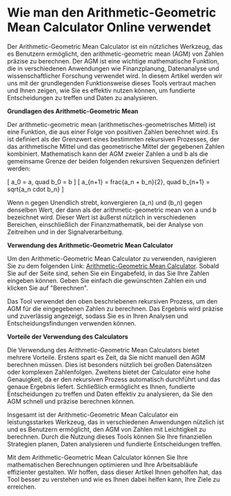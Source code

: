 Wie man den Arithmetic-Geometric Mean Calculator Online verwendet
=================================================================

Der Arithmetic-Geometric Mean Calculator ist ein nützliches Werkzeug, das es Benutzern ermöglicht, den arithmetic-geometric mean (AGM) von Zahlen präzise zu berechnen. Der AGM ist eine wichtige mathematische Funktion, die in verschiedenen Anwendungen wie Finanzplanung, Datenanalyse und wissenschaftlicher Forschung verwendet wird. In diesem Artikel werden wir uns mit der grundlegenden Funktionsweise dieses Tools vertraut machen und Ihnen zeigen, wie Sie es effektiv nutzen können, um fundierte Entscheidungen zu treffen und Daten zu analysieren.

**Grundlagen des Arithmetic-Geometric Mean**

Der arithmetic-geometric mean (arithmetisches-geometrisches Mittel) ist eine Funktion, die aus einer Folge von positiven Zahlen berechnet wird. Es ist definiert als der Grenzwert eines bestimmten rekursiven Prozesses, der das arithmetische Mittel und das geometrische Mittel der gegebenen Zahlen kombiniert. Mathematisch kann der AGM zweier Zahlen a und b als die gemeinsame Grenze der beiden folgenden rekursiven Sequenzen definiert werden:

\[ a\_0 = a, quad b\_0 = b \] \[ a\_{n+1} = frac{a\_n + b\_n}{2}, quad b\_{n+1} = sqrt{a\_n cdot b\_n} \]

Wenn n gegen Unendlich strebt, konvergieren (a\_n) und (b\_n) gegen denselben Wert, der dann als der arithmetic-geometric mean von a und b bezeichnet wird. Dieser Wert ist äußerst nützlich in verschiedenen Bereichen, einschließlich der Finanzmathematik, bei der Analyse von Zeitreihen und in der Signalverarbeitung.

**Verwendung des Arithmetic-Geometric Mean Calculator**

Um den Arithmetic-Geometric Mean Calculator zu verwenden, navigieren Sie zu dem folgenden Link: [Arithmetic-Geometric Mean Calculator](https://www.onlinecalculatorsfree.com/de/math/arithmetic-geometric-mean-calculator.html). Sobald Sie auf der Seite sind, sehen Sie ein Eingabefeld, in das Sie Ihre Zahlen eingeben können. Geben Sie einfach die gewünschten Zahlen ein und klicken Sie auf "Berechnen".

Das Tool verwendet den oben beschriebenen rekursiven Prozess, um den AGM für die eingegebenen Zahlen zu berechnen. Das Ergebnis wird präzise und zuverlässig angezeigt, sodass Sie es in Ihren Analysen und Entscheidungsfindungen verwenden können.

**Vorteile der Verwendung des Calculators**

Die Verwendung des Arithmetic-Geometric Mean Calculators bietet mehrere Vorteile. Erstens spart es Zeit, da Sie nicht manuell den AGM berechnen müssen. Dies ist besonders nützlich bei großen Datensätzen oder komplexen Zahlenfolgen. Zweitens bietet der Calculator eine hohe Genauigkeit, da er den rekursiven Prozess automatisch durchführt und das genaue Ergebnis liefert. Schließlich ermöglicht es Ihnen, fundierte Entscheidungen zu treffen und Daten effektiv zu analysieren, da Sie den AGM schnell und präzise berechnen können.

Insgesamt ist der Arithmetic-Geometric Mean Calculator ein leistungsstarkes Werkzeug, das in verschiedenen Anwendungen nützlich ist und es Benutzern ermöglicht, den AGM von Zahlen mit Leichtigkeit zu berechnen. Durch die Nutzung dieses Tools können Sie Ihre finanziellen Strategien planen, Daten analysieren und fundierte Entscheidungen treffen.

Mit dem Arithmetic-Geometric Mean Calculator können Sie Ihre mathematischen Berechnungen optimieren und Ihre Arbeitsabläufe effizienter gestalten. Wir hoffen, dass dieser Artikel Ihnen geholfen hat, das Tool besser zu verstehen und wie es Ihnen dabei helfen kann, Ihre Ziele zu erreichen.
